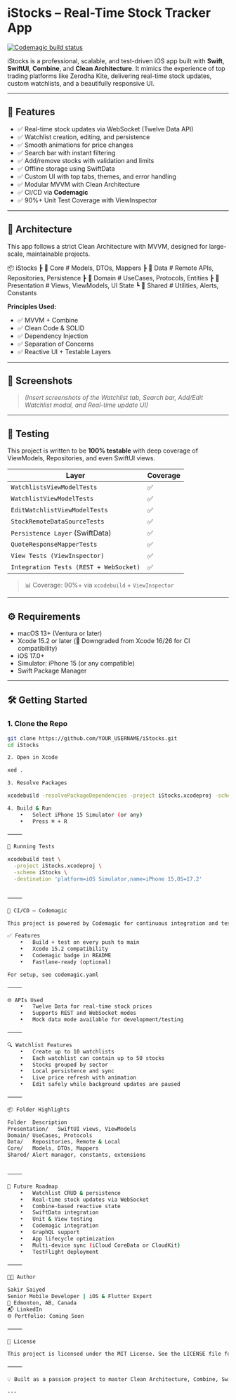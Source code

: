 # iStocks – Real-Time Stock Tracker App

[![Codemagic build status](https://api.codemagic.io/apps/YOUR_APP_ID/status_badge.svg)](https://codemagic.io/apps/6882e167f99be74b07eb63d1)

iStocks is a professional, scalable, and test-driven iOS app built with **Swift**, **SwiftUI**, **Combine**, and **Clean Architecture**. It mimics the experience of top trading platforms like Zerodha Kite, delivering real-time stock updates, custom watchlists, and a beautifully responsive UI.

---

## 🚀 Features

- ✅ Real-time stock updates via WebSocket (Twelve Data API)
- ✅ Watchlist creation, editing, and persistence
- ✅ Smooth animations for price changes
- ✅ Search bar with instant filtering
- ✅ Add/remove stocks with validation and limits
- ✅ Offline storage using SwiftData
- ✅ Custom UI with top tabs, themes, and error handling
- ✅ Modular MVVM with Clean Architecture
- ✅ CI/CD via **Codemagic**
- ✅ 90%+ Unit Test Coverage with ViewInspector

---

## 🧠 Architecture

This app follows a strict Clean Architecture with MVVM, designed for large-scale, maintainable projects.

📦 iStocks
┣ 📁 Core                 # Models, DTOs, Mappers
┣ 📁 Data                 # Remote APIs, Repositories, Persistence
┣ 📁 Domain               # UseCases, Protocols, Entities
┣ 📁 Presentation         # Views, ViewModels, UI State
┗ 📁 Shared               # Utilities, Alerts, Constants

**Principles Used:**
- ✅ MVVM + Combine
- ✅ Clean Code & SOLID
- ✅ Dependency Injection
- ✅ Separation of Concerns
- ✅ Reactive UI + Testable Layers

---

## 📸 Screenshots

> *(Insert screenshots of the Watchlist tab, Search bar, Add/Edit Watchlist modal, and Real-time update UI)*

---

## 🧪 Testing

This project is written to be **100% testable** with deep coverage of ViewModels, Repositories, and even SwiftUI views.

| Layer         | Coverage |
|---------------|----------|
| `WatchlistsViewModelTests`         | ✅ |
| `WatchlistViewModelTests`          | ✅ |
| `EditWatchlistViewModelTests`      | ✅ |
| `StockRemoteDataSourceTests`       | ✅ |
| `Persistence Layer` (SwiftData)    | ✅ |
| `QuoteResponseMapperTests`         | ✅ |
| `View Tests (ViewInspector)`       | ✅ |
| `Integration Tests (REST + WebSocket)` | ✅ |

> 📊 Coverage: 90%+ via `xcodebuild` + `ViewInspector`

---

## ⚙️ Requirements

- macOS 13+ (Ventura or later)
- Xcode 15.2 or later (🔁 Downgraded from Xcode 16/26 for CI compatibility)
- iOS 17.0+
- Simulator: iPhone 15 (or any compatible)
- Swift Package Manager

---

## 🛠️ Getting Started

### 1. Clone the Repo

```bash
git clone https://github.com/YOUR_USERNAME/iStocks.git
cd iStocks

2. Open in Xcode

xed .

3. Resolve Packages

xcodebuild -resolvePackageDependencies -project iStocks.xcodeproj -scheme iStocks

4. Build & Run
	•	Select iPhone 15 Simulator (or any)
	•	Press ⌘ + R

⸻

🧪 Running Tests

xcodebuild test \
  -project iStocks.xcodeproj \
  -scheme iStocks \
  -destination 'platform=iOS Simulator,name=iPhone 15,OS=17.2'


⸻

🔁 CI/CD – Codemagic

This project is powered by Codemagic for continuous integration and test automation.

✅ Features
	•	Build + test on every push to main
	•	Xcode 15.2 compatibility
	•	Codemagic badge in README
	•	Fastlane-ready (optional)

For setup, see codemagic.yaml

⸻

🌐 APIs Used
	•	Twelve Data for real-time stock prices
	•	Supports REST and WebSocket modes
	•	Mock data mode available for development/testing

⸻

🔍 Watchlist Features
	•	Create up to 10 watchlists
	•	Each watchlist can contain up to 50 stocks
	•	Stocks grouped by sector
	•	Local persistence and sync
	•	Live price refresh with animation
	•	Edit safely while background updates are paused

⸻

📦 Folder Highlights

Folder	Description
Presentation/	SwiftUI views, ViewModels
Domain/	UseCases, Protocols
Data/	Repositories, Remote & Local
Core/	Models, DTOs, Mappers
Shared/	Alert manager, constants, extensions


⸻

🔮 Future Roadmap
	•	Watchlist CRUD & persistence
	•	Real-time stock updates via WebSocket
	•	Combine-based reactive state
	•	SwiftData integration
	•	Unit & View testing
	•	Codemagic integration
	•	GraphQL support
	•	App lifecycle optimization
	•	Multi-device sync (iCloud CoreData or CloudKit)
	•	TestFlight deployment

⸻

👨‍💻 Author

Sakir Saiyed
Senior Mobile Developer | iOS & Flutter Expert
📍 Edmonton, AB, Canada
📬 LinkedIn
🌐 Portfolio: Coming Soon

⸻

📄 License

This project is licensed under the MIT License. See the LICENSE file for details.

⸻

💡 Built as a passion project to master Clean Architecture, Combine, SwiftData, and real-time apps using best practices.

---

